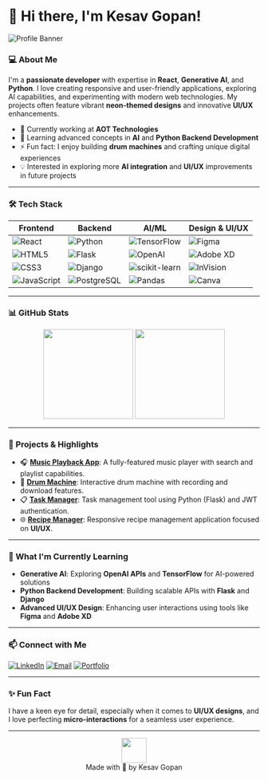 # 👋 Hi there, I'm Kesav Gopan!

![Profile Banner](https://via.placeholder.com/1200x300?text=Welcome+to+My+GitHub+Profile)

### 💻 About Me
I'm a **passionate developer** with expertise in **React**, **Generative AI**, and **Python**. I love creating responsive and user-friendly applications, exploring AI capabilities, and experimenting with modern web technologies. My projects often feature vibrant **neon-themed designs** and innovative **UI/UX** enhancements.

- 🔭 Currently working at **AOT Technologies**
- 🌱 Learning advanced concepts in **AI** and **Python Backend Development**
- ⚡ Fun fact: I enjoy building **drum machines** and crafting unique digital experiences
- 💡 Interested in exploring more **AI integration** and **UI/UX** improvements in future projects

---

### 🛠️ Tech Stack
| Frontend       | Backend         | AI/ML               | Design & UI/UX     |
| -------------- | --------------- | ------------------- | ------------------ |
| ![React](https://img.shields.io/badge/-React-blue?style=flat&logo=react) | ![Python](https://img.shields.io/badge/-Python-yellow?style=flat&logo=python) | ![TensorFlow](https://img.shields.io/badge/-TensorFlow-orange?style=flat&logo=tensorflow) | ![Figma](https://img.shields.io/badge/-Figma-red?style=flat&logo=figma) |
| ![HTML5](https://img.shields.io/badge/-HTML5-orange?style=flat&logo=html5) | ![Flask](https://img.shields.io/badge/-Flask-black?style=flat&logo=flask) | ![OpenAI](https://img.shields.io/badge/-OpenAI-black?style=flat&logo=openai) | ![Adobe XD](https://img.shields.io/badge/-Adobe%20XD-purple?style=flat&logo=adobe-xd) |
| ![CSS3](https://img.shields.io/badge/-CSS3-blue?style=flat&logo=css3) | ![Django](https://img.shields.io/badge/-Django-green?style=flat&logo=django) | ![scikit-learn](https://img.shields.io/badge/-scikit--learn-F7931E?style=flat&logo=scikit-learn) | ![InVision](https://img.shields.io/badge/-InVision-pink?style=flat&logo=invision) |
| ![JavaScript](https://img.shields.io/badge/-JavaScript-yellow?style=flat&logo=javascript) | ![PostgreSQL](https://img.shields.io/badge/-PostgreSQL-blue?style=flat&logo=postgresql) | ![Pandas](https://img.shields.io/badge/-Pandas-150458?style=flat&logo=pandas) | ![Canva](https://img.shields.io/badge/-Canva-skyblue?style=flat&logo=canva) |

---

### 📊 GitHub Stats

<div align="center">
  <img height="180em" src="https://github-readme-stats.vercel.app/api?username=kesavgopan&show_icons=true&hide_border=true&theme=radical" />
  <img height="180em" src="https://github-readme-stats.vercel.app/api/top-langs/?username=kesavgopan&layout=compact&theme=radical" />
</div>

---

### 🚀 Projects & Highlights
- 🎧 **[Music Playback App](https://github.com/kesavgopan/music-app)**: A fully-featured music player with search and playlist capabilities.
- 🥁 **[Drum Machine](https://github.com/kesavgopan/drum-machine)**: Interactive drum machine with recording and download features.
- 📋 **[Task Manager](https://github.com/kesavgopan/task-manager)**: Task management tool using Python (Flask) and JWT authentication.
- 🌐 **[Recipe Manager](https://github.com/kesavgopan/recipe-app)**: Responsive recipe management application focused on **UI/UX**.

---

### 🌱 What I'm Currently Learning
- **Generative AI**: Exploring **OpenAI APIs** and **TensorFlow** for AI-powered solutions
- **Python Backend Development**: Building scalable APIs with **Flask** and **Django**
- **Advanced UI/UX Design**: Enhancing user interactions using tools like **Figma** and **Adobe XD**

---

### 📫 Connect with Me
[![LinkedIn](https://img.shields.io/badge/-LinkedIn-blue?style=flat&logo=linkedin&logoColor=white)](https://linkedin.com/in/kesavgopan)
[![Email](https://img.shields.io/badge/-Email-red?style=flat&logo=gmail&logoColor=white)](mailto:kesav@example.com)
[![Portfolio](https://img.shields.io/badge/-Portfolio-black?style=flat&logo=github&logoColor=white)](https://yourportfolio.com)

---

### ✨ Fun Fact
I have a keen eye for detail, especially when it comes to **UI/UX designs**, and I love perfecting **micro-interactions** for a seamless user experience.

---

<div align="center">
    <img src="https://media.giphy.com/media/xT0xeJpnrWC4XWblEk/giphy.gif" width="50">
    <br>
    Made with 💙 by Kesav Gopan
</div>
